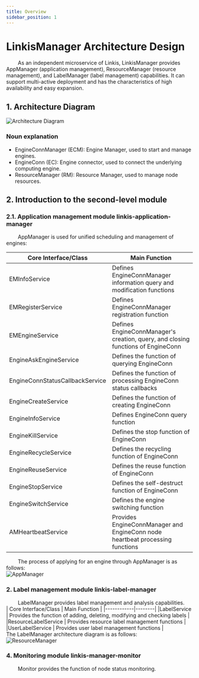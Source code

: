 ```yaml
---
title: Overview
sidebar_position: 1
---
```


LinkisManager Architecture Design
====================
&nbsp;&nbsp;&nbsp;&nbsp;&nbsp;&nbsp;&nbsp;&nbsp;As an independent microservice of Linkis, LinkisManager provides AppManager (application management), ResourceManager (resource management), and LabelManager (label management) capabilities. It can support multi-active deployment and has the characteristics of high availability and easy expansion.  
## 1. Architecture Diagram
![Architecture Diagram](/Images-zh/Architecture/LinkisManager/LinkisManager-01.png)  
### Noun explanation
- EngineConnManager (ECM): Engine Manager, used to start and manage engines.
- EngineConn (EC): Engine connector, used to connect the underlying computing engine.
- ResourceManager (RM): Resource Manager, used to manage node resources.
## 2. Introduction to the second-level module
### 2.1. Application management module linkis-application-manager
&nbsp;&nbsp;&nbsp;&nbsp;&nbsp;&nbsp;&nbsp;&nbsp;AppManager is used for unified scheduling and management of engines:  

| Core Interface/Class | Main Function |
|------------|--------|
|EMInfoService | Defines EngineConnManager information query and modification functions |
|EMRegisterService| Defines EngineConnManager registration function |
|EMEngineService | Defines EngineConnManager's creation, query, and closing functions of EngineConn |
|EngineAskEngineService | Defines the function of querying EngineConn |
|EngineConnStatusCallbackService | Defines the function of processing EngineConn status callbacks |
|EngineCreateService | Defines the function of creating EngineConn |
|EngineInfoService | Defines EngineConn query function |
|EngineKillService | Defines the stop function of EngineConn |
|EngineRecycleService | Defines the recycling function of EngineConn |
|EngineReuseService | Defines the reuse function of EngineConn |
|EngineStopService | Defines the self-destruct function of EngineConn |
|EngineSwitchService | Defines the engine switching function |
|AMHeartbeatService | Provides EngineConnManager and EngineConn node heartbeat processing functions |

&nbsp;&nbsp;&nbsp;&nbsp;&nbsp;&nbsp;&nbsp;&nbsp;The process of applying for an engine through AppManager is as follows:  
![AppManager](/Images-zh/Architecture/LinkisManager/AppManager-01.png)  
### 2. Label management module linkis-label-manager
&nbsp;&nbsp;&nbsp;&nbsp;&nbsp;&nbsp;&nbsp;&nbsp;LabelManager provides label management and analysis capabilities.  
| Core Interface/Class | Main Function |
|------------|--------|
|LabelService | Provides the function of adding, deleting, modifying and checking labels |
|ResourceLabelService | Provides resource label management functions |
|UserLabelService | Provides user label management functions |  
The LabelManager architecture diagram is as follows:  
![ResourceManager](/Images-zh/Architecture/LinkisManager/ResourceManager-01.png)  
### 4. Monitoring module linkis-manager-monitor
&nbsp;&nbsp;&nbsp;&nbsp;&nbsp;&nbsp;&nbsp;&nbsp;Monitor provides the function of node status monitoring.
